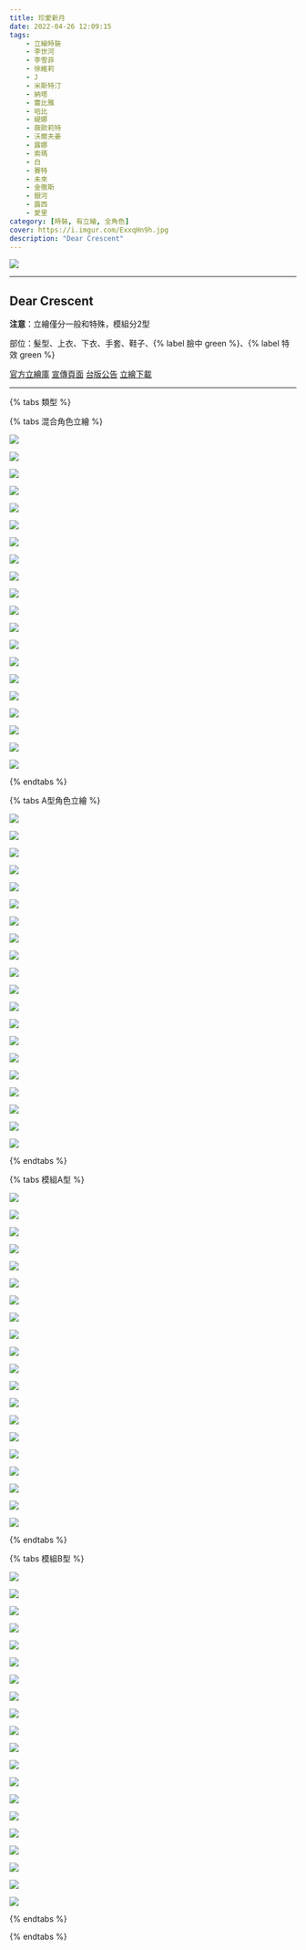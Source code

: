 ```yaml
---
title: 珍愛新月
date: 2022-04-26 12:09:15
tags:
    - 立繪時裝
    - 李世河
    - 李雪菲
    - 徐維莉
    - J
    - 米斯特汀
    - 納塔
    - 蕾比雅
    - 哈比
    - 緹娜
    - 薇歐莉特
    - 沃爾夫姜
    - 露娜
    - 索瑪
    - 白
    - 賽特
    - 未來
    - 金徹斯
    - 銀河
    - 露西
    - 愛里
category: [時裝, 有立繪, 全角色]
cover: https://i.imgur.com/ExxqHn9h.jpg
description: "Dear Crescent"
---
```


[![](https://i.imgur.com/ExxqHn9h.jpg)](https://i.imgur.com/ExxqHn9.jpg)

---
## Dear Crescent

**注意**：立繪僅分一般和特殊，模組分2型

部位：髮型、上衣、下衣、手套、鞋子、{% label 臉中 green %}、{% label 特效 green %}

[官方立繪庫](https://closers.nexon.com/Pds/FanSiteKit)
[宣傳頁面](https://closers.nexon.com/events2022/0421/costume)
[台版公告](https://www.closers.com.tw/news/%E5%85%A8%E6%96%B0%E6%99%82%E8%A3%9D%E3%80%8C%E7%8F%8D%E6%84%9B%E6%96%B0%E6%9C%88%E3%80%8D%E6%99%82%E8%A3%9D%E5%85%A8%E8%A7%92%E8%89%B2%E4%B8%8A%E6%9E%B6%EF%BC%81-28)
[立繪下載](https://closers.vod.nexoncdn.co.kr/site/fansitekit/Closers_FansiteKit_DearCrescent_dc205.zip)

---

{% tabs 類型 %}
<!-- tab 普通立繪-->
{% tabs 混合角色立繪 %}
<!-- tab 李世河(Seha)-->
[![](https://i.imgur.com/HUOcLgzh.jpg)](https://i.imgur.com/HUOcLgz.jpg)
<!-- endtab -->
<!-- tab 李雪菲(Seulbi)-->
[![](https://i.imgur.com/1ndmRdsh.jpg)](https://i.imgur.com/1ndmRds.jpg)
<!-- endtab -->
<!-- tab 徐維莉(Yuri)-->
[![](https://i.imgur.com/OhjDIp5h.jpg)](https://i.imgur.com/OhjDIp5.jpg)
<!-- endtab -->
<!-- tab J-->
[![](https://i.imgur.com/9LiYtbch.jpg)](https://i.imgur.com/9LiYtbc.jpg)
<!-- endtab -->
<!-- tab 米斯特汀(Tein)-->
[![](https://i.imgur.com/tNAd7tTh.jpg)](https://i.imgur.com/tNAd7tT.jpg)
<!-- endtab -->
<!-- tab 納塔(Nata)-->
[![](https://i.imgur.com/f1n16PLh.jpg)](https://i.imgur.com/f1n16PL.jpg)
<!-- endtab -->
<!-- tab 蕾比雅(Levia)-->
[![](https://i.imgur.com/4CfcVfFh.jpg)](https://i.imgur.com/4CfcVfF.jpg)
<!-- endtab -->
<!-- tab 哈比(Harpy)-->
[![](https://i.imgur.com/N2huGjnh.jpg)](https://i.imgur.com/N2huGjn.jpg)
<!-- endtab -->
<!-- tab 緹娜(Tina)-->
[![](https://i.imgur.com/8wTFjJ9h.jpg)](https://i.imgur.com/8wTFjJ9.jpg)
<!-- endtab -->
<!-- tab 薇歐莉特(Violet)-->
[![](https://i.imgur.com/YlqvBL2h.jpg)](https://i.imgur.com/YlqvBL2.jpg)
<!-- endtab -->
<!-- tab 沃爾夫姜(Wolfgang)-->
[![](https://i.imgur.com/c8cANLrh.jpg)](https://i.imgur.com/c8cANLr.jpg)
<!-- endtab -->
<!-- tab 露娜(Luna)-->
[![](https://i.imgur.com/8NWo7ELh.jpg)](https://i.imgur.com/8NWo7EL.jpg)
<!-- endtab -->
<!-- tab 索瑪(Soma)-->
[![](https://i.imgur.com/NJN10hBh.jpg)](https://i.imgur.com/NJN10hB.jpg)
<!-- endtab -->
<!-- tab 白(Bai)-->
[![](https://i.imgur.com/EhfmkNuh.jpg)](https://i.imgur.com/EhfmkNu.jpg)
<!-- endtab -->
<!-- tab 賽特(Seth)-->
[![](https://i.imgur.com/QvtI2heh.jpg)](https://i.imgur.com/QvtI2he.jpg)
<!-- endtab -->
<!-- tab 未來(Mirae)-->
[![](https://i.imgur.com/YYpZbweh.jpg)](https://i.imgur.com/YYpZbwe.jpg)
<!-- endtab -->
<!-- tab 徹斯(Chulsoo)-->
[![](https://i.imgur.com/BFt8Vesh.jpg)](https://i.imgur.com/BFt8Ves.jpg)
<!-- endtab -->
<!-- tab 銀河(Eunha)-->
[![](https://i.imgur.com/R2piyJ4h.jpg)](https://i.imgur.com/R2piyJ4.jpg)
<!-- endtab -->
<!-- tab 露西(Lucy)-->
[![](https://i.imgur.com/9vpePlUh.jpg)](https://i.imgur.com/9vpePlU.jpg)
<!-- endtab -->
<!-- tab 愛里(Aeri)-->
[![](https://i.imgur.com/EyKgkp7h.png)](https://i.imgur.com/EyKgkp7.png)
<!-- endtab -->
{% endtabs %}
<!-- endtab -->

<!-- tab 特殊立繪 -->
{% tabs A型角色立繪 %}
<!-- tab 李世河(Seha)-->
[![](https://i.imgur.com/m7BmHkVh.jpg)](https://i.imgur.com/m7BmHkV.jpg)
<!-- endtab -->
<!-- tab 李雪菲(Seulbi)-->
[![](https://i.imgur.com/HN6vzXVh.jpg)](https://i.imgur.com/HN6vzXV.jpg)
<!-- endtab -->
<!-- tab 徐維莉(Yuri)-->
[![](https://i.imgur.com/bYPVA0Th.jpg)](https://i.imgur.com/bYPVA0T.jpg)
<!-- endtab -->
<!-- tab J-->
[![](https://i.imgur.com/LkaQel9h.jpg)](https://i.imgur.com/LkaQel9.jpg)
<!-- endtab -->
<!-- tab 米斯特汀(Tein)-->
[![](https://i.imgur.com/qJreV23h.jpg)](https://i.imgur.com/qJreV23.jpg)
<!-- endtab -->
<!-- tab 納塔(Nata)-->
[![](https://i.imgur.com/gpWgVgjh.jpg)](https://i.imgur.com/gpWgVgj.jpg)
<!-- endtab -->
<!-- tab 蕾比雅(Levia)-->
[![](https://i.imgur.com/0qz8e70h.jpg)](https://i.imgur.com/0qz8e70.jpg)
<!-- endtab -->
<!-- tab 哈比(Harpy)-->
[![](https://i.imgur.com/hgsfuhdh.jpg)](https://i.imgur.com/hgsfuhd.jpg)
<!-- endtab -->
<!-- tab 緹娜(Tina)-->
[![](https://i.imgur.com/iJJ79aGh.jpg)](https://i.imgur.com/iJJ79aG.jpg)
<!-- endtab -->
<!-- tab 薇歐莉特(Violet)-->
[![](https://i.imgur.com/iIh19YFh.jpg)](https://i.imgur.com/iIh19YF.jpg)
<!-- endtab -->
<!-- tab 沃爾夫姜(Wolfgang)-->
[![](https://i.imgur.com/812vFfeh.jpg)](https://i.imgur.com/812vFfe.jpg)
<!-- endtab -->
<!-- tab 露娜(Luna)-->
[![](https://i.imgur.com/Y7EqrRah.jpg)](https://i.imgur.com/Y7EqrRa.jpg)
<!-- endtab -->
<!-- tab 索瑪(Soma)-->
[![](https://i.imgur.com/SN5U46Wh.jpg)](https://i.imgur.com/SN5U46W.jpg)
<!-- endtab -->
<!-- tab 白(Bai)-->
[![](https://i.imgur.com/1eIJKizh.jpg)](https://i.imgur.com/1eIJKiz.jpg)
<!-- endtab -->
<!-- tab 賽特(Seth)-->
[![](https://i.imgur.com/u0eda7Sh.jpg)](https://i.imgur.com/u0eda7S.jpg)
<!-- endtab -->
<!-- tab 未來(Mirae)-->
[![](https://i.imgur.com/R1N9n0kh.jpg)](https://i.imgur.com/R1N9n0k.jpg)
<!-- endtab -->
<!-- tab 徹斯(Chulsoo)-->
[![](https://i.imgur.com/ja8DxtSh.jpg)](https://i.imgur.com/ja8DxtS.jpg)
<!-- endtab -->
<!-- tab 銀河(Eunha)-->
[![](https://i.imgur.com/goH2zn5h.jpg)](https://i.imgur.com/goH2zn5.jpg)
<!-- endtab -->
<!-- tab 露西(Lucy)-->
[![](https://i.imgur.com/YkboCbIh.jpg)](https://i.imgur.com/YkboCbI.jpg)
<!-- endtab -->
<!-- tab 愛里(Aeri)-->
[![](https://i.imgur.com/kZimNRGh.png)](https://i.imgur.com/kZimNRG.png)
<!-- endtab -->
{% endtabs %}
<!-- endtab -->

<!-- tab 模組A型-->
{% tabs 模組A型 %}
<!-- tab 李世河(Seha)-->
[![](https://i.imgur.com/RZHvR7Wh.png)](https://i.imgur.com/RZHvR7W.png)
<!-- endtab -->
<!-- tab 李雪菲(Seulbi)-->
[![](https://i.imgur.com/AkLGSaoh.png)](https://i.imgur.com/AkLGSao.png)
<!-- endtab -->
<!-- tab 徐維莉(Yuri)-->
[![](https://i.imgur.com/Nr06QwBh.png)](https://i.imgur.com/Nr06QwB.png)
<!-- endtab -->
<!-- tab J-->
[![](https://i.imgur.com/JfevdhHh.png)](https://i.imgur.com/JfevdhH.png)
<!-- endtab -->
<!-- tab 米斯特汀(Tein)-->
[![](https://i.imgur.com/I7YYR9Sh.png)](https://i.imgur.com/I7YYR9S.png)
<!-- endtab -->
<!-- tab 納塔(Nata)-->
[![](https://i.imgur.com/oJ0UJrmh.png)](https://i.imgur.com/oJ0UJrm.png)
<!-- endtab -->
<!-- tab 蕾比雅(Levia)-->
[![](https://i.imgur.com/Ip9uHmHh.png)](https://i.imgur.com/Ip9uHmH.png)
<!-- endtab -->
<!-- tab 哈比(Harpy)-->
[![](https://i.imgur.com/mNo5o8Oh.png)](https://i.imgur.com/mNo5o8O.png)
<!-- endtab -->
<!-- tab 緹娜(Tina)-->
[![](https://i.imgur.com/d78Gtfgh.png)](https://i.imgur.com/d78Gtfg.png)
<!-- endtab -->
<!-- tab 薇歐莉特(Violet)-->
[![](https://i.imgur.com/gmbzxHih.png)](https://i.imgur.com/gmbzxHi.png)
<!-- endtab -->
<!-- tab 沃爾夫姜(Wolfgang)-->
[![](https://i.imgur.com/JhCXe3mh.png)](https://i.imgur.com/JhCXe3m.png)
<!-- endtab -->
<!-- tab 露娜(Luna)-->
[![](https://i.imgur.com/ccObYxmh.png)](https://i.imgur.com/ccObYxm.png)
<!-- endtab -->
<!-- tab 索瑪(Soma)-->
[![](https://i.imgur.com/0CrbniLh.png)](https://i.imgur.com/0CrbniL.png)
<!-- endtab -->
<!-- tab 白(Bai)-->
[![](https://i.imgur.com/mgnBr3lh.png)](https://i.imgur.com/mgnBr3l.png)
<!-- endtab -->
<!-- tab 賽特(Seth)-->
[![](https://i.imgur.com/SRt4lWhh.png)](https://i.imgur.com/SRt4lWh.png)
<!-- endtab -->
<!-- tab 未來(Mirae)-->
[![](https://i.imgur.com/tZpfqqzh.png)](https://i.imgur.com/tZpfqqz.png)
<!-- endtab -->
<!-- tab 徹斯(Chulsoo)-->
[![](https://i.imgur.com/3GMJ8lDh.png)](https://i.imgur.com/3GMJ8lD.png)
<!-- endtab -->
<!-- tab 銀河(Eunha)-->
[![](https://i.imgur.com/NqoOQiYh.png)](https://i.imgur.com/NqoOQiY.png)
<!-- endtab -->
<!-- tab 露西(Lucy)-->
[![](https://i.imgur.com/RIqWnUAh.png)](https://i.imgur.com/RIqWnUA.png)
<!-- endtab -->
<!-- tab 愛里(Aeri)-->
[![](https://i.imgur.com/gSCD1uEh.png)](https://i.imgur.com/gSCD1uE.png)
<!-- endtab -->
{% endtabs %}
<!-- endtab -->

<!-- tab 模組B型-->
{% tabs 模組B型 %}
<!-- tab 李世河(Seha)-->
[![](https://i.imgur.com/cA7H6WKh.png)](https://i.imgur.com/cA7H6WK.png)
<!-- endtab -->
<!-- tab 李雪菲(Seulbi)-->
[![](https://i.imgur.com/oF0jRO8h.png)](https://i.imgur.com/oF0jRO8.png)
<!-- endtab -->
<!-- tab 徐維莉(Yuri)-->
[![](https://i.imgur.com/qB43qTOh.png)](https://i.imgur.com/qB43qTO.png)
<!-- endtab -->
<!-- tab J-->
[![](https://i.imgur.com/f8eOrLah.png)](https://i.imgur.com/f8eOrLa.png)
<!-- endtab -->
<!-- tab 米斯特汀(Tein)-->
[![](https://i.imgur.com/09hBX5Mh.png)](https://i.imgur.com/09hBX5M.png)
<!-- endtab -->
<!-- tab 納塔(Nata)-->
[![](https://i.imgur.com/BIgyaOwh.png)](https://i.imgur.com/BIgyaOw.png)
<!-- endtab -->
<!-- tab 蕾比雅(Levia)-->
[![](https://i.imgur.com/5RHWYHYh.png)](https://i.imgur.com/5RHWYHY.png)
<!-- endtab -->
<!-- tab 哈比(Harpy)-->
[![](https://i.imgur.com/MIpiE1mh.png)](https://i.imgur.com/MIpiE1m.png)
<!-- endtab -->
<!-- tab 緹娜(Tina)-->
[![](https://i.imgur.com/jiEMikth.png)](https://i.imgur.com/jiEMikt.png)
<!-- endtab -->
<!-- tab 薇歐莉特(Violet)-->
[![](https://i.imgur.com/e07zUMrh.png)](https://i.imgur.com/e07zUMr.png)
<!-- endtab -->
<!-- tab 沃爾夫姜(Wolfgang)-->
[![](https://i.imgur.com/0K6BIzrh.png)](https://i.imgur.com/0K6BIzr.png)
<!-- endtab -->
<!-- tab 露娜(Luna)-->
[![](https://i.imgur.com/F3btCEih.png)](https://i.imgur.com/F3btCEi.png)
<!-- endtab -->
<!-- tab 索瑪(Soma)-->
[![](https://i.imgur.com/WGmvHXBh.png)](https://i.imgur.com/WGmvHXB.png)
<!-- endtab -->
<!-- tab 白(Bai)-->
[![](https://i.imgur.com/5biQXj5h.png)](https://i.imgur.com/5biQXj5.png)
<!-- endtab -->
<!-- tab 賽特(Seth)-->
[![](https://i.imgur.com/EhPzz1bh.png)](https://i.imgur.com/EhPzz1b.png)
<!-- endtab -->
<!-- tab 未來(Mirae)-->
[![](https://i.imgur.com/z3UdRbFh.png)](https://i.imgur.com/z3UdRbF.png)
<!-- endtab -->
<!-- tab 徹斯(Chulsoo)-->
[![](https://i.imgur.com/zvXWwzuh.png)](https://i.imgur.com/zvXWwzu.png)
<!-- endtab -->
<!-- tab 銀河(Eunha)-->
[![](https://i.imgur.com/TYt4Uuvh.png)](https://i.imgur.com/TYt4Uuv.png)
<!-- endtab -->
<!-- tab 露西(Lucy)-->
[![](https://i.imgur.com/5mF3lqlh.png)](https://i.imgur.com/5mF3lql.png)
<!-- endtab -->
<!-- tab 愛里(Aeri)-->
[![](https://i.imgur.com/3kmgz1uh.png)](https://i.imgur.com/3kmgz1u.png)
<!-- endtab -->
{% endtabs %}
<!-- endtab -->

{% endtabs %}
